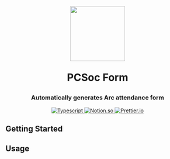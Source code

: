 <h1 align="center">
<img src="https://raw.githubusercontent.com/ericfzhu/form/master/form.png" width="150">

PCSoc Form
<br>

</h1>

<h3 align="center">Automatically generates Arc attendance form</h3>

<p align="center">
    <a href="https://www.typescriptlang.org/">
        <img src="https://img.shields.io/badge/-TypeScript-3178C6?logo=typescript&logoColor=white&style=flat" alt="Typescript"/>
    </a>
    <a href="https://github.com/makenotion/notion-sdk-js">
        <img src="https://img.shields.io/badge/-Discord.js-5865F2?logo=discord&style=flat&logoColor=FFFFFF" alt="Notion.so">
    </a>
    <a href="https://prettier.io/">
        <img src="https://img.shields.io/badge/-Prettier-1A2B34?logo=prettier&style=flat" alt="Prettier.io">
    </a>  
</p>

## Getting Started

## Usage
